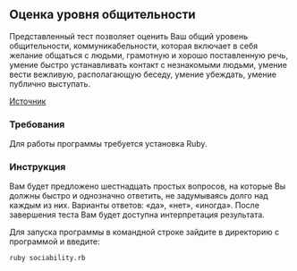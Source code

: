 ## Оценка уровня общительности ##

Представленный тест позволяет оценить Ваш общий уровень общительности, коммуникабельности, которая включает в себя желание общаться с людьми, грамотную и хорошо поставленную речь, умение быстро устанавливать контакт с незнакомыми людьми, умение вести вежливую, располагающую беседу, умение убеждать, умение публично выступать.

[Источник](http://psylist.net/praktikum/00003.htm)

### Требования ###

Для работы программы требуется установка Ruby.

### Инструкция ###

Вам будет предложено шестнадцать простых вопросов, на которые Вы должны быстро и однозначно ответить, не задумываясь долго над каждым из них. Варианты ответов: «да», «нет», «иногда». После завершения теста Вам будет доступна интерпретация результата.

Для запуска программы в командной строке зайдите в директорию с программой и введите:

```
ruby sociability.rb
```
